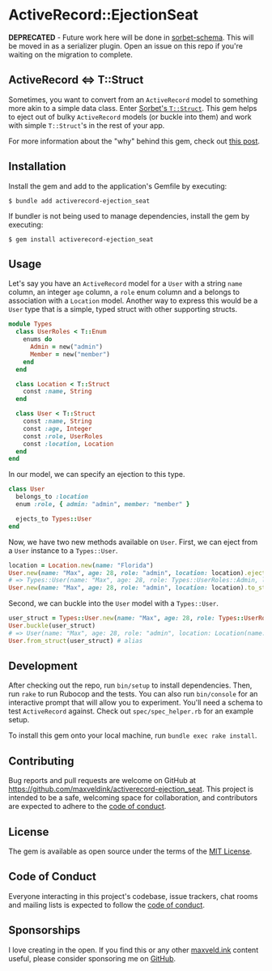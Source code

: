 # ActiveRecord::EjectionSeat

**DEPRECATED** - Future work here will be done in [sorbet-schema](https://github.com/maxveldink/sorbet-schema). This will be moved in as a serializer plugin. Open an issue on this repo if you're waiting on the migration to complete.

## ActiveRecord <=> T::Struct

Sometimes, you want to convert from an `ActiveRecord` model to something more akin to a simple data class. Enter [Sorbet's `T::Struct`](https://sorbet.org/docs/tstruct). This gem helps to eject out of bulky `ActiveRecord` models (or buckle into them) and work with simple `T::Struct`'s in the rest of your app.

For more information about the "why" behind this gem, check out [this post](https://maxveld.ink/ejecting-out-of-an-orm/).

## Installation

Install the gem and add to the application's Gemfile by executing:

    $ bundle add activerecord-ejection_seat

If bundler is not being used to manage dependencies, install the gem by executing:

    $ gem install activerecord-ejection_seat

## Usage

Let's say you have an `ActiveRecord` model for a `User` with a string `name` column, an integer `age` column, a `role` enum column and a belongs to association with a `Location` model. Another way to express this would be a `User` type that is a simple, typed struct with other supporting structs.

```ruby
module Types
  class UserRoles < T::Enum
    enums do
      Admin = new("admin")
      Member = new("member")
    end
  end

  class Location < T::Struct
    const :name, String
  end

  class User < T::Struct
    const :name, String
    const :age, Integer
    const :role, UserRoles
    const :location, Location
  end
end
```

In our model, we can specify an ejection to this type.

```ruby
class User
  belongs_to :location
  enum :role, { admin: "admin", member: "member" }

  ejects_to Types::User
end
```

Now, we have two new methods available on `User`. First, we can eject from a `User` instance to a `Types::User`.

```ruby
location = Location.new(name: "Florida")
User.new(name: "Max", age: 28, role: "admin", location: location).eject
# => Types::User(name: "Max", age: 28, role: Types::UserRoles::Admin, location: Types::Location.new(name: "Florida))
User.new(name: "Max", age: 28, role: "admin", location: location).to_struct # alias
```

Second, we can buckle into the `User` model with a `Types::User`.

```ruby
user_struct = Types::User.new(name: "Max", age: 28, role: Types::UserRoles::Admin, location: Types::Location.new(name: "Florida"))
User.buckle(user_struct)
# => User(name: "Max", age: 28, role: "admin", location: Location(name: "Florida"))
User.from_struct(user_struct) # alias
```

## Development

After checking out the repo, run `bin/setup` to install dependencies. Then, run `rake` to run Rubocop and the tests. You can also run `bin/console` for an interactive prompt that will allow you to experiment. You'll need a schema to test `ActiveRecord` against. Check out `spec/spec_helper.rb` for an example setup.

To install this gem onto your local machine, run `bundle exec rake install`.

## Contributing

Bug reports and pull requests are welcome on GitHub at https://github.com/maxveldink/activerecord-ejection_seat. This project is intended to be a safe, welcoming space for collaboration, and contributors are expected to adhere to the [code of conduct](https://github.com/maxveldink/activerecord-ejection_seat/blob/master/CODE_OF_CONDUCT.md).

## License

The gem is available as open source under the terms of the [MIT License](https://opensource.org/licenses/MIT).

## Code of Conduct

Everyone interacting in this project's codebase, issue trackers, chat rooms and mailing lists is expected to follow the [code of conduct](https://github.com/maxveldink/activerecord-ejection_seat/blob/master/CODE_OF_CONDUCT.md).

## Sponsorships

I love creating in the open. If you find this or any other [maxveld.ink](https://maxveld.ink) content useful, please consider sponsoring me on [GitHub](https://github.com/sponsors/maxveldink).
